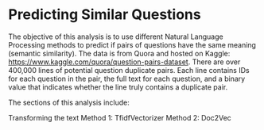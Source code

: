 # Predicting Similar Questions

The objective of this analysis is to use different Natural Language Processing methods to predict if pairs of questions have the same meaning (semantic similarity). The data is from Quora and hosted on Kaggle: https://www.kaggle.com/quora/question-pairs-dataset. There are over 400,000 lines of potential question duplicate pairs. Each line contains IDs for each question in the pair, the full text for each question, and a binary value that indicates whether the line truly contains a duplicate pair.

The sections of this analysis include:

Transforming the text
Method 1: TfidfVectorizer
Method 2: Doc2Vec
